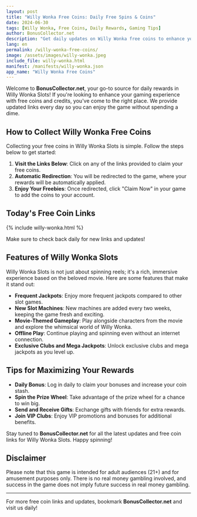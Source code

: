 ```yaml
---
layout: post
title: "Willy Wonka Free Coins: Daily Free Spins & Coins"
date: 2024-06-30
tags: [Willy Wonka, Free Coins, Daily Rewards, Gaming Tips]
author: BonusCollector.net
description: "Get daily updates on Willy Wonka free coins to enhance your gaming experience. Bookmark BonusCollector.net for the latest links and tips."
lang: en
permalink: /willy-wonka-free-coins/
image: /assets/images/willy-wonka.jpeg
include_file: willy-wonka.html
manifest: /manifests/willy-wonka.json
app_name: "Willy Wonka Free Coins"
---
```


Welcome to **BonusCollector.net**, your go-to source for daily rewards in Willy Wonka Slots! If you're looking to enhance your gaming experience with free coins and credits, you've come to the right place. We provide updated links every day so you can enjoy the game without spending a dime.

## How to Collect Willy Wonka Free Coins

Collecting your free coins in Willy Wonka Slots is simple. Follow the steps below to get started:

1. **Visit the Links Below**: Click on any of the links provided to claim your free coins.
2. **Automatic Redirection**: You will be redirected to the game, where your rewards will be automatically applied.
3. **Enjoy Your Freebies**: Once redirected, click "Claim Now" in your game to add the coins to your account.

## Today's Free Coin Links

{% include willy-wonka.html %}

Make sure to check back daily for new links and updates!

## Features of Willy Wonka Slots

Willy Wonka Slots is not just about spinning reels; it's a rich, immersive experience based on the beloved movie. Here are some features that make it stand out:

- **Frequent Jackpots**: Enjoy more frequent jackpots compared to other slot games.
- **New Slot Machines**: New machines are added every two weeks, keeping the game fresh and exciting.
- **Movie-Themed Gameplay**: Play alongside characters from the movie and explore the whimsical world of Willy Wonka.
- **Offline Play**: Continue playing and spinning even without an internet connection.
- **Exclusive Clubs and Mega Jackpots**: Unlock exclusive clubs and mega jackpots as you level up.

## Tips for Maximizing Your Rewards

- **Daily Bonus**: Log in daily to claim your bonuses and increase your coin stash.
- **Spin the Prize Wheel**: Take advantage of the prize wheel for a chance to win big.
- **Send and Receive Gifts**: Exchange gifts with friends for extra rewards.
- **Join VIP Clubs**: Enjoy VIP promotions and bonuses for additional benefits.

Stay tuned to **BonusCollector.net** for all the latest updates and free coin links for Willy Wonka Slots. Happy spinning!

## Disclaimer

Please note that this game is intended for adult audiences (21+) and for amusement purposes only. There is no real money gambling involved, and success in the game does not imply future success in real money gambling.

---

For more free coin links and updates, bookmark **BonusCollector.net** and visit us daily!
